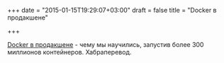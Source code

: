 +++
date = "2015-01-15T19:29:07+03:00"
draft = false
title = "Docker в продакшене"

+++

<p><a href="http://habrahabr.ru/post/247969/">Docker в продакшене</a> - чему мы научились, запустив более 300 миллионов контейнеров. Хабраперевод.</p>

